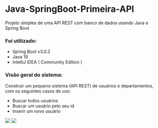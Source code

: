 # Java-SpringBoot-Primeira-API
Projeto simples de uma API REST com banco de dados usando Java e Spring Boot

### Foi utilizado:

- Spring Boot v3.0.2
- Java 19
- IntelliJ IDEA ( Community Edition )

### Visão geral do sistema:

Construir um pequeno sistema (API REST) de usuários e departamentos, com os seguintes casos de uso:

- Buscar todos usuários
- Buscar um usuário pelo seu id
- Inserir um novo usuário

<img src="https://raw.githubusercontent.com/devsuperior/java-web-spring-2022/main/img/dominio.png" >
<img src="https://raw.githubusercontent.com/devsuperior/java-web-spring-2022/main/img/objetos.png" >
